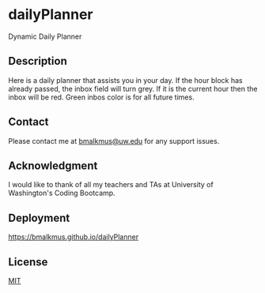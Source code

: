 # dailyPlanner
Dynamic Daily Planner
## Description
Here is a daily planner that assists you in your day. If the hour block has already passed, the inbox field will turn grey. If it is the current hour then the inbox will be red. Green inbos color is for all future times. 
## Contact
Please contact me at bmalkmus@uw.edu for any support issues.
## Acknowledgment
I would like to thank of all my teachers and TAs at University of Washington's Coding Bootcamp. 

## Deployment
https://bmalkmus.github.io/dailyPlanner

## License
[MIT](https://choosealicense.com/licenses/mit/)
